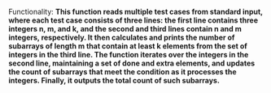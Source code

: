 Functionality: **This function reads multiple test cases from standard input, where each test case consists of three lines: the first line contains three integers n, m, and k, and the second and third lines contain n and m integers, respectively. It then calculates and prints the number of subarrays of length m that contain at least k elements from the set of integers in the third line. The function iterates over the integers in the second line, maintaining a set of done and extra elements, and updates the count of subarrays that meet the condition as it processes the integers. Finally, it outputs the total count of such subarrays.**